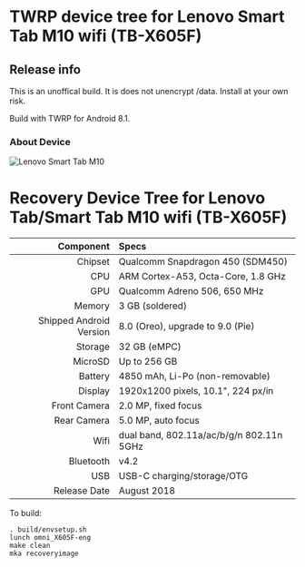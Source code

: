 # TWRP device tree for Lenovo Smart Tab M10 wifi (TB-X605F)

## Release info
This is an unoffical build.  It is does not unencrypt /data.  Install at your own risk.

Build with TWRP for Android 8.1.

### About Device

![Lenovo Smart Tab M10](https://static.lenovo.com/ww/campaigns/2019/smarttab/lenovo-smart-tab-gallery-5.jpg "Lenovo Smart Tab M10 (TB-X605F)")

Recovery Device Tree for Lenovo Tab/Smart Tab M10 wifi (TB-X605F)
=================================================================
Component   | Specs
-------:|:-------------------------
Chipset| Qualcomm Snapdragon 450 (SDM450)
CPU | ARM Cortex-A53, Octa-Core, 1.8 GHz
GPU     | Qualcomm Adreno 506, 650 MHz
Memory  | 3 GB (soldered)
Shipped Android Version | 8.0 (Oreo), upgrade to 9.0 (Pie)
Storage | 32 GB (eMPC)
MicroSD | Up to 256 GB
Battery | 4850 mAh, Li-Po (non-removable)
Display | 1920x1200 pixels, 10.1", 224 px/in
Front Camera | 2.0 MP, fixed focus
Rear Camera  | 5.0 MP, auto focus
Wifi | dual band, 802.11a/ac/b/g/n 802.11n 5GHz
Bluetooth | v4.2
USB | USB-C charging/storage/OTG
Release Date | August 2018


To build:

```
. build/envsetup.sh
lunch omni_X605F-eng
make clean 
mka recoveryimage
```
